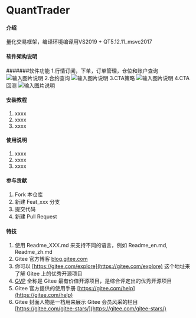 # QuantTrader

#### 介绍
量化交易框架，编译环境编译用VS2019 + QT5.12.11_msvc2017


#### 软件架构说明

#######软件功能
1.行情订阅，下单，订单管理，仓位和账户查询
![输入图片说明](https://images.gitee.com/uploads/images/2021/0722/140614_3623bcc0_9459957.jpeg "图像 5.jpg")
2.合约查询
![输入图片说明](https://images.gitee.com/uploads/images/2021/0722/140944_4d4db3fd_9459957.jpeg "合约查询.jpg")
3.CTA策略
![输入图片说明](https://images.gitee.com/uploads/images/2021/0722/141013_b3fc82ac_9459957.jpeg "CTA策略.jpg")
4.CTA回测
![输入图片说明](https://images.gitee.com/uploads/images/2021/0722/141041_695d2f29_9459957.jpeg "CTA回测.jpg")
#### 安装教程

1.  xxxx
2.  xxxx
3.  xxxx

#### 使用说明

1.  xxxx
2.  xxxx
3.  xxxx

#### 参与贡献

1.  Fork 本仓库
2.  新建 Feat_xxx 分支
3.  提交代码
4.  新建 Pull Request


#### 特技

1.  使用 Readme\_XXX.md 来支持不同的语言，例如 Readme\_en.md, Readme\_zh.md
2.  Gitee 官方博客 [blog.gitee.com](https://blog.gitee.com)
3.  你可以 [https://gitee.com/explore](https://gitee.com/explore) 这个地址来了解 Gitee 上的优秀开源项目
4.  [GVP](https://gitee.com/gvp) 全称是 Gitee 最有价值开源项目，是综合评定出的优秀开源项目
5.  Gitee 官方提供的使用手册 [https://gitee.com/help](https://gitee.com/help)
6.  Gitee 封面人物是一档用来展示 Gitee 会员风采的栏目 [https://gitee.com/gitee-stars/](https://gitee.com/gitee-stars/)
